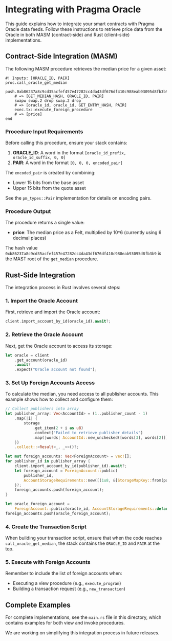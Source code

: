 # Integrating with Pragma Oracle

This guide explains how to integrate your smart contracts with Pragma Oracle data feeds. Follow these instructions to retrieve price data from the Oracle in both MASM (contract-side) and Rust (client-side) implementations.

## Contract-Side Integration (MASM)

The following MASM procedure retrieves the median price for a given asset:

```
#! Inputs: [ORACLE_ID, PAIR]
proc.call_oracle_get_median
    push.0xb86237a8c9cd35acfef457e47282cc4da43df676df410c988eab93095d8fb3b9
    # => [GET_MEDIAN_HASH, ORACLE_ID, PAIR]
    swapw swap.2 drop swap.2 drop
    # => [oracle_id, oracle_id, GET_ENTRY_HASH, PAIR]
    exec.tx::execute_foreign_procedure
    # => [price]
end
```

### Procedure Input Requirements

Before calling this procedure, ensure your stack contains:

1. **ORACLE_ID**: A word in the format `[oracle_id_prefix, oracle_id_suffix, 0, 0]`
2. **PAIR**: A word in the format `[0, 0, 0, encoded_pair]`

The `encoded_pair` is created by combining:
- Lower 15 bits from the base asset
- Upper 15 bits from the quote asset

See the `pm_types::Pair` implementation for details on encoding pairs.

### Procedure Output

The procedure returns a single value:
- **price**: The median price as a Felt, multiplied by 10^6 (currently using 6 decimal places)

The hash value `0xb86237a8c9cd35acfef457e47282cc4da43df676df410c988eab93095d8fb3b9` is the MAST root of the `get_median` procedure.

## Rust-Side Integration

The integration process in Rust involves several steps:

### 1. Import the Oracle Account

First, retrieve and import the Oracle account:

```rust
client.import_account_by_id(oracle_id).await?;
```

### 2. Retrieve the Oracle Account

Next, get the Oracle account to access its storage:

```rust
let oracle = client
    .get_account(oracle_id)
    .await?
    .expect("Oracle account not found");
```

### 3. Set Up Foreign Accounts Access

To calculate the median, you need access to all publisher accounts. This example shows how to collect and configure them:

```rust
// Collect publishers into array
let publisher_array: Vec<AccountId> = (1..publisher_count - 1)
    .map(|i| {
        storage
            .get_item(2 + i as u8)
            .context("Failed to retrieve publisher details")
            .map(|words| AccountId::new_unchecked([words[3], words[2]]))
    })
    .collect::<Result<_, _>>()?;

let mut foreign_accounts: Vec<ForeignAccount> = vec![];
for publisher_id in publisher_array {
    client.import_account_by_id(publisher_id).await?;
    let foreign_account = ForeignAccount::public(
        publisher_id,
        AccountStorageRequirements::new([(1u8, &[StorageMapKey::from(pair.to_word())])]),
    )?;
    foreign_accounts.push(foreign_account);
}

let oracle_foreign_account =
    ForeignAccount::public(oracle_id, AccountStorageRequirements::default())?;
foreign_accounts.push(oracle_foreign_account);
```

### 4. Create the Transaction Script

When building your transaction script, ensure that when the code reaches `call_oracle_get_median`, the stack contains the `ORACLE_ID` and `PAIR` at the top.

### 5. Execute with Foreign Accounts

Remember to include the list of foreign accounts when:
- Executing a view procedure (e.g., `execute_program`)
- Building a transaction request (e.g., `new_transaction`)

## Complete Examples

For complete implementations, see the `main.rs` file in this directory, which contains examples for both view and invoke procedures.

We are working on simplifying this integration process in future releases. 